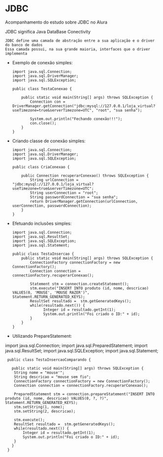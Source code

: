 # JDBC

Acompanhamento do estudo sobre JDBC no Alura

JDBC significa Java DataBase Conectivity

    JDBC define uma camada de abstração entre a sua aplicação e o driver do banco de dados
    Essa camada possui, na sua grande maioria, interfaces que o driver implementa


- Exemplo de conexão simples:

      import java.sql.Connection;
      import java.sql.DriverManager;
      import java.sql.SQLException;

      public class TestaConexao {

	      public static void main(String[] args) throws SQLException {
		      Connection con = DriverManager.getConnection("jdbc:mysql://127.0.0.1/loja_virtual?useTimezone=true&serverTimezone=UTC", "root", "sua senha");

		      System.out.println("Fechando conexão!!!"); 
		      con.close();	
          }
      }

- Criando classe de conexão simples:

      import java.sql.Connection;
      import java.sql.DriverManager;
      import java.sql.SQLException;

      public class CriaConexao {

	      public Connection recuperarConexao() throws SQLException {
		      String urlConnection = 	"jdbc:mysql://127.0.0.1/loja_virtual?useTimezone=true&serverTimezone=UTC";
		      String userConnection = "root";
		      String passwordConnection = "sua senha";
		      return DriverManager.getConnection(urlConnection, userConnection, passwordConnection); 
	      }
      }

- Efetuando inclusões simples:

      import java.sql.Connection;
      import java.sql.ResultSet;
      import java.sql.SQLException;
      import java.sql.Statement;

      public class TestaInsercao {
          public static void main(String[] args) throws SQLException {
	          ConnectionFactory connectionFactory = new ConnectionFactory();
	          Connection connection = connectionFactory.recuperarConexao(); 
		
	          Statement stm = connection.createStatement();
	          stm.execute("INSERT INTO produto (id, nome, descricao) VALUES(0, 'MOUSE', 'MOUSE RAZER')", Statement.RETURN_GENERATED_KEYS);
	          ResultSet resultado =  stm.getGeneratedKeys();
	          while(resultado.next()) {
	                Integer id = resultado.getInt(1);
	                System.out.println("Foi criado o ID:" + id);
	          }        
	      } 
      }	

- Utilizando PrepareStatement:

import java.sql.Connection;
import java.sql.PreparedStatement;
import java.sql.ResultSet;
import java.sql.SQLException;
import java.sql.Statement;

     public class TestaInsercaoComparando {

	   public static void main(String[] args) throws SQLException {
		String nome = "mouse'";
		String descricao = "mouse sem fio";
		ConnectionFactory connectionFactory = new ConnectionFactory();
		Connection connection = connectionFactory.recuperarConexao(); 
				
		PreparedStatement stm = connection.prepareStatement("INSERT INTO produto (id, nome, descricao) VALUES(0, ?, ?)", Statement.RETURN_GENERATED_KEYS);
		stm.setString(1, nome);
		stm.setString(2, descricao);
		
		stm.execute();
		ResultSet resultado =  stm.getGeneratedKeys();
		while(resultado.next()) {
			Integer id = resultado.getInt(1);
			System.out.println("Foi criado o ID:" + id);
		}        
	   }
     }
